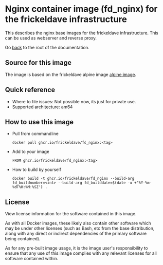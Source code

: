 # Nginx container image (fd_nginx) for the frickeldave infrastructure

This describes the nginx base images for the frickeldave infrastructure. This can be used as webserver and reverse proxy.

Go [back](./../README.md) to the root of the documentation. 

## Source for this image

The image is based on the frickeldave alpine image [alpine image](./../alpine/README.md).

## Quick reference

- Where to file issues: Not possible now, its just for private use. 
- Supported architecture: am64

## How to use this image

- Pull from commandline

  ``` docker pull ghcr.io/frickeldave/fd_nginx:<tag> ```

- Add to your image

  ``` FROM ghcr.io/frickeldave/fd_nginx:<tag> ```

- How to build by yourself

  ``` docker build -t ghcr.io/frickeldave/fd_nginx --build-arg fd_buildnumber=<int> --build-arg fd_builddate=$(date -u +'%Y-%m-%dT%H:%M:%SZ') . ```

## License

View license information for the software contained in this image.

As with all Docker images, these likely also contain other software which may be under other licenses (such as Bash, etc from the base distribution, along with any direct or indirect dependencies of the primary software being contained).

As for any pre-built image usage, it is the image user's responsibility to ensure that any use of this image complies with any relevant licenses for all software contained within.